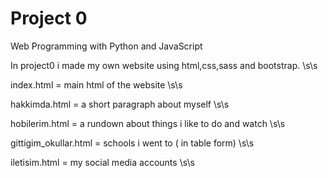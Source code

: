 # Project 0

Web Programming with Python and JavaScript

In project0 i made my own website using html,css,sass and bootstrap. \s\s

index.html = main html of the website  \s\s

hakkimda.html = a short paragraph about myself \s\s

hobilerim.html = a rundown about things i like to do and watch \s\s

gittigim_okullar.html = schools i went to ( in table form) \s\s

iletisim.html = my social media accounts \s\s

